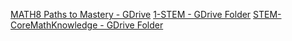 
[MATH8 Paths to Mastery - GDrive](https://drive.google.com/open?id=1xL3THPMczhmNHeoleJqbz4DY7wgJnKkURIxhxeE4sn0)
[1-STEM - GDrive Folder](https://drive.google.com/drive/folders/0ByvJF_ceaiU9cGd0WWJHNXhLT2s?usp=sharing)
[STEM-CoreMathKnowledge - GDrive Folder](https://drive.google.com/open?id=0BysMfTbvAUUVdG1ocURvZ25VZ2M)
